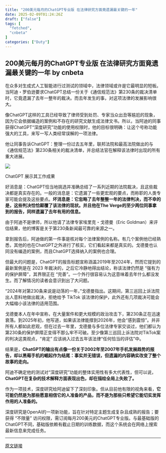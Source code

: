 ```yaml
---
title: "200美元每月的ChatGPT专业版 在法律研究方面竟遗漏最关键的一年"
date: 2025-02-09T01:24:26Z
draft: ["false"]
tags: [
  "fetched",
  "cnbeta"
]
categories: ["Duty"]
---
```

200美元每月的ChatGPT专业版 在法律研究方面竟遗漏最关键的一年 by cnbeta
------
<div style="margin-top:10px" class="content" id="artibody"><p>在众多对生成式人工智能进行过测试的领域中，法律领域或许是它最明显的短板。当阿迪・罗伯逊要求ChatGPT总结一份关于《通信规范法》第230条的裁决清单时，它竟遗漏了去年一整年的裁决。而去年发生的事，对这项法律的发展影响很大。</p><div class="article-global"></div><p>像ChatGPT这样的工具已经导致了律师受到处罚、专家当众出丑等尴尬的现象，因为它会依据编造的案例和不存在的研究文献生成法律文书。所以，当阿迪的同事获得ChatGPT“深度研究”功能的使用权限时，他的目标很明确：让这个号称功能强大的工具，来写一写人类经常误解的一项法律。</p><p>他让同事告诉ChatGPT：整理一份过去五年里，联邦法院和最高法院做出的与《通信规范法》第230条相关的裁决清单，并总结法官在解释该法律时出现的所有重大进展。</p><p><img src="https://static.cnbetacdn.com/article/2025/0208/53273a1ef6cbe2e.webp"><br></p><p>ChatGPT 展示其工作成果</p><p>好消息是：ChatGPT恰当地挑选并准确总结了一系列近期的法院裁决，且这些裁决都是真实存在的。一般的消息是：它遗漏了一些更宏观的要点，而称职的人类专家可能会提及这些要点。<strong>坏消息是：它忽略了去年整整一年的法律判决，而不幸的是，这些判决恰恰颠覆了该法律的现状。并且他在The Verge的至少两位同事拿到的报告，同样遗漏了去年有用的信息。</strong></p><p>由于阿迪不是律师，所以他请了法律专家埃里克・戈德曼（Eric Goldman）来评估结果，他的博客是关于第230条新闻最可靠的来源之一。</p><p>拿到报告后，阿迪做的第一件事是核对每个法律案例的名称。有几个案例他已经熟悉，其他的也在ChatGPT之外进行了核实，它们看起来都是真实的。戈德曼也认同没有编造的案例，而且ChatGPT选择纳入的案例也合理。</p><p>但最大的问题是，ChatGPT的报告标题宣称涵盖2019年至2024年，然而它提到的最新案例是在 2023 年裁决的，之后它冷静地得出结论，称该法律仍然是 “强有力的保护屏障”，其界限正在 “完善”。一个外行很容易认为这意味着去年什么都没发生。而了解情况的读者会意识到出了大问题。</p><p>“2024年对第230条来说是动荡的一年，”戈德曼指出。这期间，第三巡回上诉法院出人意料地做出裁决，拒绝给予 TikTok 该法律的保护，此外还有几项裁决可能会大幅缩小该法律的适用范围。</p><p>戈德曼本人在年中宣称，在大量案件和更大规模的政治攻击下，第230条正在迅速衰落。到2025年初，他写道，如果该法律能撑到2026年，他会“感到震惊”。并非所有人都如此悲观，但在过去一年里，戈德曼与多位法律专家交谈过，他们都认为第230条的保护屏障正变得不那么牢不可破。至少像第三巡回上诉法院对TikTok案的判决这类观点，“肯定” 应该纳入过去五年该法律“任何恰当的评估”中。</p><p>结果是，<strong>ChatGPT的输出有点像一份关于2002年至2007年手机发展趋势的报告，却以黑莓手机的崛起作为结尾：事实并无错误，但遗漏的内容确实改变了整个故事的走向。</strong></p><p>阿迪不确定他的测试对“深度研究”功能的整体实用性有多大代表性，但可以说，<strong>ChatGPT在复杂的技术解释方面表现出色，却在描绘全局上失败了。</strong></p><p>作为一项技术，深度研究给阿迪留下了深刻印象。但从目前他有限的视角来看，<strong>它可能仍然是为那些愿意相信它的人准备的产品，而不是为那些只希望它能切实发挥作用的人准备的。</strong></p><p>深度研究是OpenAI的一项新功能，旨在针对特定主题生成复杂且成熟的报告；要获得 “不限量” 访问权限，需订阅每月200美元的ChatGPT专业版。与最基础版的ChatGPT不同，基础版依赖有截止日期的训练数据，而这个系统会在网络上搜索最新信息来完成任务。</p></div>  
<hr>
<a href="https://m.cnbeta.com.tw/wap/view/1477160.htm",target="_blank" rel="noopener noreferrer">原文链接</a>
